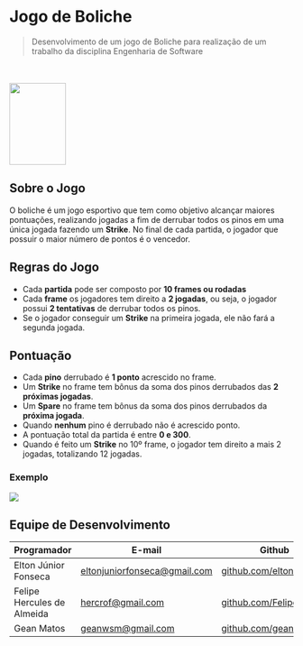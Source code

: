 # Jogo de Boliche
> Desenvolvimento de um jogo de Boliche para realização de um trabalho da disciplina Engenharia de Software

<br><br>
<img src="http://www.pizzariafontanaditrevi.com.br/web-files/img/logotipo_boliche.png" width="100" height="145">

## Sobre o Jogo 

O boliche é um jogo esportivo que tem como objetivo alcançar maiores pontuações, realizando jogadas a fim de derrubar todos os pinos em uma única jogada fazendo um **Strike**. No final de cada partida, o jogador que possuir o maior número de pontos é o vencedor.

## Regras do Jogo

* Cada **partida** pode ser composto por **10 frames ou rodadas**
* Cada **frame** os jogadores tem direito a **2 jogadas**, ou seja, o jogador possui **2 tentativas** de derrubar todos os pinos.
* Se o jogador conseguir um **Strike** na primeira jogada, ele não fará a segunda jogada.

## Pontuação

* Cada **pino** derrubado é **1 ponto** acrescido no frame.
* Um **Strike** no frame tem bônus da soma dos pinos derrubados das **2 próximas jogadas**.
* Um **Spare** no frame tem bônus da soma dos pinos derrubados da **próxima jogada**.
* Quando **nenhum** pino é derrubado não é acrescido ponto.
* A pontuação total da partida é entre **0 e 300**.
* Quando é feito um **Strike** no 10º frame, o jogador tem direito a mais 2 jogadas, totalizando 12 jogadas.

### Exemplo

<img src="https://i.imgur.com/f1HiRdL.png">

## Equipe de Desenvolvimento

| Programador                | E-mail                       | Github                                                     |
|----------------------------|------------------------------|------------------------------------------------------------|
| Elton Júnior Fonseca       | eltonjuniorfonseca@gmail.com | [github.com/eltonfonseca](https://github.com/eltonfonseca) |
| Felipe Hercules de Almeida | hercrof@gmail.com            | [github.com/FelipeHerc](https://github.com/FelipeHerc)     |
| Gean Matos                 | geanwsm@gmail.com            | [github.com/geanwsm](https://github.com/geanwsm)           |
